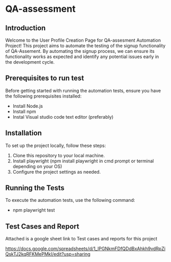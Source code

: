 # QA-assessment


## Introduction

Welcome to the User Profile Creation Page for QA-assesment Automation Project! This project aims to automate the testing of the signup functionality of QA-Assement. By automating the signup process, we can ensure its functionality works as expected and identify any potential issues early in the development cycle.

## Prerequisites to run test

Before getting started with running the automation tests, ensure you have the following prerequisites installed:

- Install Node.js
- Install npm
- Instal Visual studio code text editor (preferably)



## Installation

To set up the project locally, follow these steps:

1. Clone this repository to your local machine.
2. Install playwright (npm install playwright in cmd prompt or terminal depending on your OS)
3. Configure the project settings as needed.

## Running the Tests

To execute the automation tests, use the following command:

* npm playwright test

## Test Cases and Report
Attached is a google sheet link to Test cases and reports for this project

https://docs.google.com/spreadsheets/d/1_IPGNkmFDfQDdBxAhkh9vdRpZiQskTJ2kqRFKMePMkI/edit?usp=sharing
